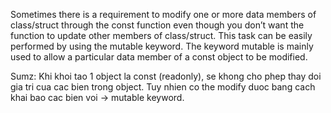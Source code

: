 Sometimes there is a requirement to modify one or more data members of class/struct through the const function even though you don’t want the function to update other members of class/struct. This task can be easily performed by using the mutable keyword. The keyword mutable is mainly used to allow a particular data member of a const object to be modified.

Sumz: Khi khoi tao 1 object la const (readonly), se khong cho phep thay doi gia tri cua cac bien trong object. Tuy nhien co the modify duoc bang cach khai bao cac bien voi -> mutable keyword.
